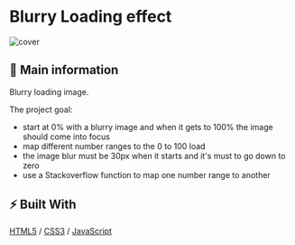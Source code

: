 # Blurry Loading effect

![cover](./assets/blurry.gif)

## 🦉 Main information

Blurry loading image.

The project goal:
- start at 0% with a blurry image and when it gets to 100% the image should come into focus
- map different number ranges to the 0 to 100 load
- the image blur must be 30px when it starts and it's must to go down to zero 
- use a Stackoverflow function to map one number range to another

## ⚡ Built With

[HTML5](https://www.w3schools.com/html/) / [CSS3](https://www.w3schools.com/css/) / [JavaScript](https://www.w3schools.com/js/)
